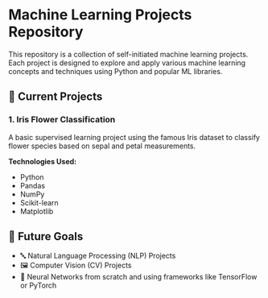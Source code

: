 # Machine Learning Projects Repository

This repository is a collection of self-initiated machine learning projects. Each project is designed to explore and apply various machine learning concepts and techniques using Python and popular ML libraries.

## 📌 Current Projects

### 1. Iris Flower Classification
A basic supervised learning project using the famous Iris dataset to classify flower species based on sepal and petal measurements.

**Technologies Used:**
- Python
- Pandas
- NumPy
- Scikit-learn
- Matplotlib

## 🚀 Future Goals

- 🔤 Natural Language Processing (NLP) Projects
- 🖼️ Computer Vision (CV) Projects
- 🧠 Neural Networks from scratch and using frameworks like TensorFlow or PyTorch

